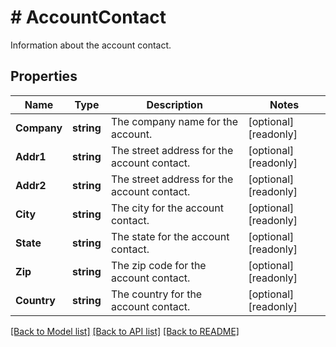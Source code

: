 # # AccountContact
Information about the account contact.

## Properties 


Name | Type | Description | Notes
------------ | ------------- | ------------- | -------------
**Company**| **string** | The company name for the account.  | [optional] [readonly]
**Addr1**| **string** | The street address for the account contact.  | [optional] [readonly]
**Addr2**| **string** | The street address for the account contact.  | [optional] [readonly]
**City**| **string** | The city for the account contact.  | [optional] [readonly]
**State**| **string** | The state for the account contact.  | [optional] [readonly]
**Zip**| **string** | The zip code for the account contact.  | [optional] [readonly]
**Country**| **string** | The country for the account contact.  | [optional] [readonly]


[[Back to Model list]](../../README.md#models) [[Back to API list]](../../README.md#endpoints) [[Back to README]](../../README.md)

